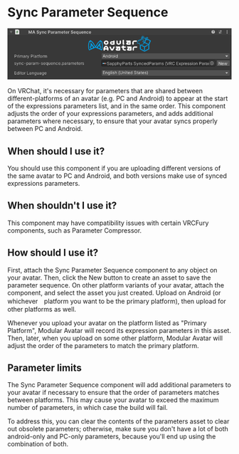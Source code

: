 ﻿# Sync Parameter Sequence

![Sync Parameter Sequence](sync-parameter-sequence.png)

On VRChat, it's necessary for parameters that are shared between different-platforms of an avatar (e.g. PC and Android)
to appear at the start of the expressions parameters list, and in the same order. This component adjusts the order of
your expressions parameters, and adds additional parameters where necessary, to ensure that your avatar syncs properly
between PC and Android.

## When should I use it?

You should use this component if you are uploading different versions of the same avatar to PC and Android, and both
versions make use of synced expressions parameters.

## When shouldn't I use it?

This component may have compatibility issues with certain VRCFury components, such as Parameter Compressor.

## How should I use it?

First, attach the Sync Parameter Sequence component to any object on your avatar. Then, click the New button to create
an asset to save the parameter sequence. On other platform variants of your avatar, attach the component, and select the
asset you just created. Upload on Android (or whichever　platform you want to be the primary platform), then upload for
other platforms as well.

Whenever you upload your avatar on the platform listed as "Primary Platform", Modular Avatar will record its expression
parameters in this asset. Then, later, when you upload on some other platform, Modular Avatar will adjust the order of
the parameters to match the primary platform.

## Parameter limits

The Sync Parameter Sequence component will add additional parameters to your avatar if necessary to ensure that the
order of parameters matches between platforms. This may cause your avatar to exceed the maximum number of parameters,
in which case the build will fail.

To address this, you can clear the contents of the parameters asset to clear out obsolete parameters; otherwise, make
sure you don't have a lot of both android-only and PC-only parameters, because you'll end up using the combination of
both.
